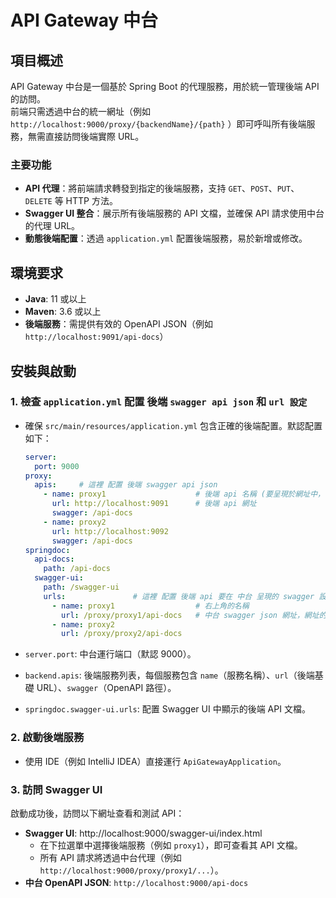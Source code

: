 # API Gateway 中台

## 項目概述

API Gateway 中台是一個基於 Spring Boot 的代理服務，用於統一管理後端 API 的訪問。<br/>
前端只需透過中台的統一網址（例如 `http://localhost:9000/proxy/{backendName}/{path}` ）即可呼叫所有後端服務，無需直接訪問後端實際 URL。

### 主要功能
- **API 代理**：將前端請求轉發到指定的後端服務，支持 `GET`、`POST`、`PUT`、`DELETE` 等 HTTP 方法。
- **Swagger UI 整合**：展示所有後端服務的 API 文檔，並確保 API 請求使用中台的代理 URL。
- **動態後端配置**：透過 `application.yml` 配置後端服務，易於新增或修改。

## 環境要求
- **Java**: 11 或以上
- **Maven**: 3.6 或以上
- **後端服務**：需提供有效的 OpenAPI JSON（例如 `http://localhost:9091/api-docs`）

## 安裝與啟動

### 1. 檢查 `application.yml` 配置 後端 `swagger api json` 和 `url 設定` 
- 確保 `src/main/resources/application.yml` 包含正確的後端配置。默認配置如下：
  ```yaml
  server:
    port: 9000
  proxy:
    apis:     # 這裡 配置 後端 swagger api json
      - name: proxy1                    # 後端 api 名稱 (要呈現於網址中，不可使用中文)
        url: http://localhost:9091      # 後端 api 網址
        swagger: /api-docs
      - name: proxy2
        url: http://localhost:9092
        swagger: /api-docs
  springdoc:
    api-docs:
      path: /api-docs
    swagger-ui:
      path: /swagger-ui
      urls:               # 這裡 配置 後端 api 要在 中台 呈現的 swagger 設定
        - name: proxy1                  # 右上角的名稱
          url: /proxy/proxy1/api-docs   # 中台 swagger json 網址，網址的中間名(proxy1) 需要跟 proxy.apis.name 的名稱相同 才能進行對應
        - name: proxy2
          url: /proxy/proxy2/api-docs
  ```

- `server.port`: 中台運行端口（默認 9000）。
- `backend.apis`: 後端服務列表，每個服務包含 `name`（服務名稱）、`url`（後端基礎 URL）、`swagger`（OpenAPI 路徑）。
- `springdoc.swagger-ui.urls`: 配置 Swagger UI 中顯示的後端 API 文檔。

### 2. 啟動後端服務
- 使用 IDE（例如 IntelliJ IDEA）直接運行 `ApiGatewayApplication`。

### 3. 訪問 Swagger UI
啟動成功後，訪問以下網址查看和測試 API：
- **Swagger UI**: http://localhost:9000/swagger-ui/index.html
  - 在下拉選單中選擇後端服務（例如 `proxy1`），即可查看其 API 文檔。
  - 所有 API 請求將透過中台代理（例如 `http://localhost:9000/proxy/proxy1/...`）。
- **中台 OpenAPI JSON**: `http://localhost:9000/api-docs`
